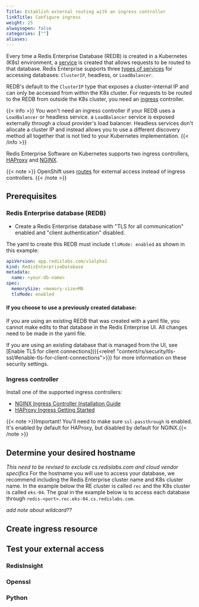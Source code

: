 ```yaml
---
Title: Establish external routing with an ingress controller
linkTitle: Configure ingress
weight: 25
alwaysopen: false
categories: [""]
aliases: 
---
```


Every time a Redis Enterprise Database (REDB) is created in a Kubernetes (K8s) environment, a [service](https://kubernetes.io/docs/concepts/services-networking/service/) is created that allows requests to be routed to that database. Redis Enterprise supports three [types of services](https://kubernetes.io/docs/concepts/services-networking/service/#publishing-services-service-types) for accessing databases: `ClusterIP`, headless, or `LoadBalancer`.

REDB's default to the `ClusterIP` type that exposes a cluster-internal IP and can only be accessed from within the K8s cluster. For requests to be routed to the REDB from outside the K8s cluster, you need an [ingress](https://kubernetes.io/docs/concepts/services-networking/ingress/) controller.

{{< info >}} You won't need an ingress controller if your REDB uses a `LoadBalancer`  or headless service. a `LoadBalancer` service is exposed externally through a cloud provider's load balancer. Headless services don't allocate a cluster IP and instead allows you to use a different discovery method all together that is not tied to your Kubernetes implementation. {{< /info >}}

Redis Enterprise Software on Kubernetes supports two ingress controllers, [HAProxy](https://haproxy-ingress.github.io/) and [NGINX](https://kubernetes.github.io/ingress-nginx/).

{{< note >}} OpenShift uses [routes](https://docs.openshift.com/container-platform/3.11/architecture/networking/routes.html) for external access instead of ingress controllers. {{< /note >}}

## Prerequisites

### Redis Enterprise database (REDB)
- Create a Redis Enterprise database with "TLS for all communication" enabled and "client authentication" disabled.

The yaml to create this REDB must include `tlsMode: enabled` as shown in this example: 

```yaml
apiVersion: app.redislabs.com/v1alpha1
kind: RedisEnterpriseDatabase
metadata:
  name: <your-db-name>
spec:
  memorySize: <memory-size>MB
  tlsMode: enabled
```
#### If you choose to use a previously created database: 

If you are using an existing REDB that was created with a yaml file, you cannot make edits to that database in the Redis Enterprise UI. All changes need to be made in the yaml file.

If you are using an existing database that is managed from the UI, see [Enable TLS for client connections]({{<relref "content/rs/security/tls-ssl/#enable-tls-for-client-connections">}}) for more information on these security settings.

### Ingress controller

Install one of the supported ingress controllers: 
- [NGINX Ingress Controller Installation Guide](https://kubernetes.github.io/ingress-nginx/deploy/)
- [HAProxy Ingress Getting Started](https://haproxy-ingress.github.io/docs/getting-started/)

{{< note >}}Important! You'll need to make sure `ssl-passthrough` is enabled. It's enabled by default for HAProxy, but disabled by default for NGINX.{{< /note >}}

## Determine your desired hostname

_This need to be revised to exclude cs.redislabs.com and cloud vendor specifics_
For the hostname you will use to access your database, we recommend including the Redis Enterprise cluster name and K8s cluster name. In the example below the RE cluster is called `rec` and the K8s cluster is called `eks-04`. The goal in the example below is to access each database through `redis-<port>.rec.eks-04.cs.redislabs.com`.

_add note about wildcard??_

## Create ingress resource

## Test your external access

### RedisInsight

### Openssl

### Python


